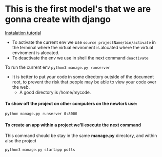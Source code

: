 # This is the first model's that we are gonna create with django

[Instalation tutorial](https://nextgentips.com/2022/01/22/how-to-install-python-django-on-ubuntu-20-04/)

* To activate the current env we use `source projectName/bin/activate` in the terminal where the virtual enviroment is alocated where the virtual enviroment is alocated.
* To deactivate the env we use in shell the next command `deactivate`

To run the current env
`python3 manage.py runserver`


* It is better to put your code in some directory outside of the document root, to prevent the risk that people may be able to view your code over the web.
  - A good directory is /home/mycode.


#### To show off the project on other computers on the newtork use:

```sh
python manage.py runserver 0:8000
```
#### To create an app within a project we'll execute the next command
This command should be stay in the same **manage.py** directory, and within also the project
```sh
python3 manage.py startapp polls
```
